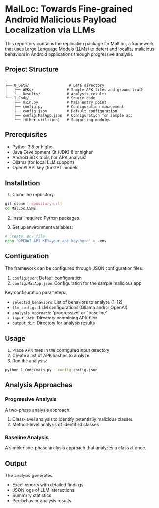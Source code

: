 # MalLoc: Towards Fine-grained Android Malicious Payload Localization via LLMs

This repository contains the replication package for MalLoc, a framework that uses Large Language Models (LLMs) to detect and localize malicious behaviors in Android applications through progressive analysis.

## Project Structure

```
.
├── 0_Data/                  # Data directory
│   ├── APKs/               # Sample APK files and ground truth
│   └── Results/            # Analysis results
└── 1_Code/                 # Source code
    ├── main.py             # Main entry point
    ├── config.py           # Configuration management
    ├── config.json         # Default configuration
    ├── config.MalApp.json  # Configuration for sample app
    └── [Other utilities]   # Supporting modules
```

## Prerequisites

- Python 3.8 or higher
- Java Development Kit (JDK) 8 or higher
- Android SDK tools (for APK analysis)
- Ollama (for local LLM support)
- OpenAI API key (for GPT models)

## Installation

1. Clone the repository:
```bash
git clone [repository-url]
cd MalLocICSME
```

2. Install required Python packages.

3. Set up environment variables:
```bash
# Create .env file
echo "OPENAI_API_KEY=your_api_key_here" > .env
```

## Configuration

The framework can be configured through JSON configuration files:

1. `config.json`: Default configuration
2. `config.MalApp.json`: Configuration for the sample malicious app

Key configuration parameters:
- `selected_behaviors`: List of behaviors to analyze (1-12)
- `llm_configs`: LLM configurations (Ollama and/or OpenAI)
- `analysis_approach`: "progressive" or "baseline"
- `input_path`: Directory containing APK files
- `output_dir`: Directory for analysis results

## Usage

1. Place APK files in the configured input directory
2. Create a list of APK hashes to analyze
3. Run the analysis:
```bash
python 1_Code/main.py --config config.json
```

## Analysis Approaches

### Progressive Analysis
A two-phase analysis approach:
1. Class-level analysis to identify potentially malicious classes
2. Method-level analysis of identified classes

### Baseline Analysis
A simpler one-phase analysis approach that analyzes a class at once.

## Output

The analysis generates:
- Excel reports with detailed findings
- JSON logs of LLM interactions
- Summary statistics
- Per-behavior analysis results

